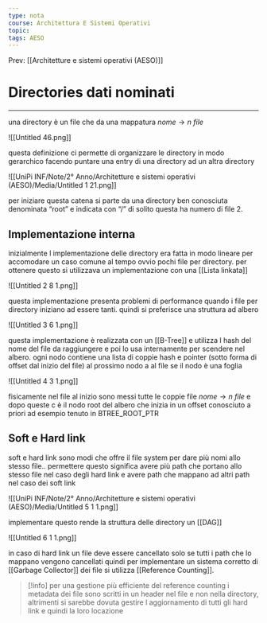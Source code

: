 ```yaml
---
type: nota
course: Architettura E Sistemi Operativi
topic: 
tags: AESO
---
```


Prev: [[Architetture e sistemi operativi (AESO)]]

# Directories dati nominati
---


una directory è un file che da una mappatura $nome \rightarrow n\ file$

![[Untitled 46.png]]

questa definizione ci permette di organizzare le directory in modo gerarchico facendo puntare una entry di una directory ad un altra directory



![[UniPi INF/Note/2° Anno/Architetture e sistemi operativi (AESO)/Media/Untitled 1 21.png]]

per iniziare questa catena si parte da una directory ben conosciuta denominata “root” e indicata con “/” di solito questa ha numero di file 2.

## Implementazione interna

inizialmente l implementazione delle directory era fatta in modo lineare per accomodare un caso comune al tempo ovvio pochi file per directory. per ottenere questo si utilizzava un implementazione con una [[Lista linkata]]

![[Untitled 2 8 1.png]]

questa implementazione presenta problemi di performance quando i file per directory iniziano ad essere tanti. quindi si preferisce una struttura ad albero

![[Untitled 3 6 1.png]]

questa implementazione è realizzata con un [[B-Tree]] e utilizza l hash del nome del file da raggiungere e poi lo usa internamente per scendere nel albero.
ogni nodo contiene una lista di coppie hash e pointer (sotto forma di offset dal inizio del file) al prossimo nodo a al file se il nodo è una foglia

![[Untitled 4 3 1.png]]

fisicamente nel file al inizio sono messi tutte le coppie file $nome \rightarrow n\ file$ e dopo queste c è il nodo root del albero che inizia in un offset conosciuto a priori ad esempio tenuto in BTREE_ROOT_PTR

## Soft e Hard link

soft e hard link sono modi che offre il file system per dare più nomi allo stesso file.. permettere questo significa avere più path che portano allo stesso file nel caso degli hard link e avere path che mappano ad altri path nel caso dei soft link



![[UniPi INF/Note/2° Anno/Architetture e sistemi operativi (AESO)/Media/Untitled 5 1 1.png]]

 implementare questo rende la struttura delle directory un [[DAG]]

![[Untitled 6 1 1.png]]

in caso di hard link un file deve essere cancellato solo se tutti i path che lo mappano vengono cancellati quindi per implementare un sistema corretto di [[Garbage Collector]] dei file si utilizza [[Reference Counting]].

>[!info]
 per una gestione più efficiente del reference counting i metadata dei file sono scritti in un header nel file e non nella directory, altrimenti si sarebbe dovuta gestire l aggiornamento di tutti gli hard link e quindi la loro locazione
